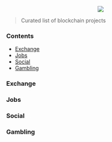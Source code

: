 <p align="center">
  <img src="http://www.userlogos.org/files/logos/Deva/blockchain1.png" />
</p>

> Curated list of blockchain projects 

### Contents

- [Exchange](#exchange)
- [Jobs](#jobs)
- [Social](#social)
- [Gambling](#gambling)

### Exchange

### Jobs

### Social

### Gambling
